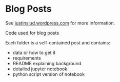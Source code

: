 # Blog Posts

See [justinslud.wordpress.com](justinslud.wordpress.com) for more information.

Code used for blog posts

Each folder is a self-contained post and contains:
- data or how to get it
- requirements
- README explaining background
- detailed jupyter notebook
- python script version of notebook
